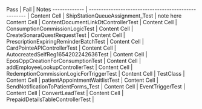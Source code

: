 Pass  | Fail | Notes
------------- | ---------------------------------------------------- |
Content Cell  | ShipStationQueueAssignment_Test | note here
Content Cell  | ContentDocumentLinkDtControllerTest |
Content Cell  | ConsumptionCommissionLogicTest |
Content Cell  | CreateSonaraQuestRequestTest |
Content Cell  | PrescriptionExpiringReminderBatchTest |
Content Cell  | CardPointeAPIControllerTest |
Content Cell  | AutocreatedSelfReg1654202242636Test |
Content Cell  | EposOppCreationForConsumptionTest |
Content Cell  | addEmployeeLookupControllerTest |
Content Cell  | RedemptionCommissionLogicForTriggerTest |
Content Cell  | TestClass |
Content Cell  | patientAppointmentWaitlistTest |
Content Cell  | SendNotificationToPatientForms_Test |
Content Cell  | EventTriggerTest |
Content Cell  | ConvertLeadTest |
Content Cell  | PrepaidDetailsTableControllerTest |

